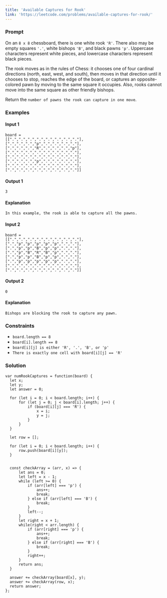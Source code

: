 ```yaml
---
title: 'Available Captures for Rook'
link: 'https://leetcode.com/problems/available-captures-for-rook/'
---
```





### Prompt
On an `8 x 8` chessboard, there is one white rook `'R'`. There also may be empty squares `'.'`, white bishops `'B'`, and black pawns `'p'`. Uppercase characters represent white pieces, and lowercase characters represent black pieces.

The rook moves as in the rules of Chess: it chooses one of four cardinal directions (north, east, west, and south), then moves in that direction until it chooses to stop, reaches the edge of the board, or captures an opposite-colored pawn by moving to the same square it occupies. Also, rooks cannot move into the same square as other friendly bishops.

Return the `number of pawns the rook can capture in one move`.



### Examples

#### Input 1
```
board = 
[[".",".",".",".",".",".",".","."],
[".",".",".","p",".",".",".","."],
[".",".",".","R",".",".",".","p"],
[".",".",".",".",".",".",".","."],
[".",".",".",".",".",".",".","."],
[".",".",".","p",".",".",".","."],
[".",".",".",".",".",".",".","."],
[".",".",".",".",".",".",".","."]]
```
#### Output 1
`3`

#### Explanation
`In this example, the rook is able to capture all the pawns.`


#### Input 2
```
board = 
[[".",".",".",".",".",".",".","."],
[".","p","p","p","p","p",".","."],
[".","p","p","B","p","p",".","."],
[".","p","B","R","B","p",".","."],
[".","p","p","B","p","p",".","."],
[".","p","p","p","p","p",".","."],
[".",".",".",".",".",".",".","."],
[".",".",".",".",".",".",".","."]]
```
#### Output 2
`0`
#### Explanation
`Bishops are blocking the rook to capture any pawn.`


### Constraints

* `board.length == 8`
* `board[i].length == 8`
* `board[i][j] is either 'R', '.', 'B', or 'p'`
* `There is exactly one cell with board[i][j] == 'R'`


### Solution

```
var numRookCaptures = function(board) {
  let x;
  let y;
  let answer = 0;

  for (let i = 0; i < board.length; i++) {
      for (let j = 0; j < board[i].length; j++) {
          if (board[i][j] === 'R') {
              x = i;
              y = j;
          }
      }
  }

  let row = [];

  for (let i = 0; i < board.length; i++) {
      row.push(board[i][y]);
  }


  const checkArray = (arr, x) => {
      let ans = 0;
      let left = x - 1;
      while (left >= 0) {
          if (arr[left] === 'p') {
              ans++;
              break;
          } else if (arr[left] === 'B') {
              break;
          }
          left--;
      }
      let right = x + 1;
      while(right < arr.length) {
          if (arr[right] === 'p') {
              ans++;
              break;
          } else if (arr[right] === 'B') {
              break;
          }
          right++;
      }
      return ans;
  }

  answer += checkArray(board[x], y);
  answer += checkArray(row, x);
  return answer;
};
```
